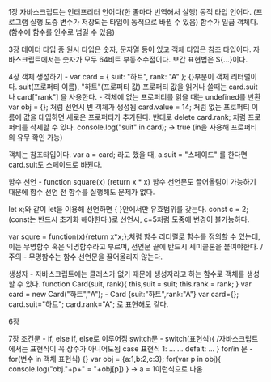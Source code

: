 1장
자바스크립트는 인터프리터 언어다(한 줄마다 번역해서 실행)
동적 타입 언어다. (프로그램 실행 도중 변수가 저장되는 타입이 동적으로 바뀔 수 있음)
함수가 일급 객체다. (함수에 함수를 인수로 넘길 수 있음)



3장
데이터 타입 중 원시 타입은 숫자, 문자열 등이 있고 객체 타입은 참조 타입이다.
자바스크립트에서는 숫자가 모두 64비트 부동소수점이다.
보간 표현법은 ${...}이다.



4장
객체 생성하기 - var card = { suit: "하트", rank: "A" };
{}부분이 객체 리터럴이다. suit(프로퍼티 이름), "하트"(프로퍼티 값)
프로퍼티 값을 읽거나 쓸때는 card.suit나 card["rank"] 을 사용한다. - 객체에 없는 프로퍼티를 읽을 때는 undefined를 반환
var obj = {}; 처럼 선언시 빈 객체가 생성됨
card.value = 14; 처럼 없는 프로퍼티 이름에 값을 대입하면 새로운 프로퍼티가 추가된다.
반대로 delete card.rank; 처럼 프로퍼티를 삭제할 수 있다.
console.log("suit" in card); -> true (in을 사용해 프로퍼티의 유무 확인 가능)

객체는 참조타입이다. var a = card; 라고 했을 때, a.suit = "스페이드" 를 한다면 card.suit도 스페이드로 바뀐다.

함수 선언 - function square(x) {return x * x}
함수 선언문도 끌어올림이 가능하기 때문에 함수 선언 전 함수를 실행해도 문제가 없다.

let x;와 같이 let을 이용해 선언하면 { }안에서만 유효범위를 갖는다.
const c = 2;(const는 반드시 초기화 해야한다.)로 선언시, c=5처럼 도중에 변경이 불가능하다.

var squre = function(x){return x*x;};처럼 함수 리터럴로 함수를 정의할 수 있는데, 이는 무명함수 혹은 익명함수라고 부르며, 선언문 끝에 반드시 세미콜론을 붙여야한다. /주의 - 무명함수는 함수 선언문을 끌어올리지 않는다.

생성자 - 자바스크립트에는 클래스가 없기 때문에 생성자라고 하는 함수로 객체를 생성할 수 있다.
function Card(suit, rank){
    this,suit = suit;
    this.rank = rank;
    }
var card = new Card("하트","A"); - Card {suit:"하트",rank:"A"}
var card={}; card.suit="하트"; card.rank="A"; 로 표현해도 같다.



6장



7장
조건문 - if, else if, else로 이루어짐
switch문 - switch(표현식){ /자바스크립트에서는 표현식이 꼭 상수가 아니어도됨
    case 표현식 1: ...
    ...
    defalt: ...
}
for/in 문 - for(변수 in 객체 표현식) {}
var obj = {a:1,b:2,c:3};
for(var p in obj){
    console.log("obj."+p+" = "+obj[p])
} -> a = 1이런식으로 나옴